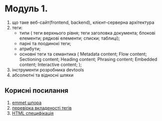 # Модуль 1.

1.  що таке веб-сайт(frontend, backend), клієнт-серверна архітектура
2.  теги:
    - типи ( теги верхнього рівня; теги заголовка документа; блокові елементи; рядкові елементи;
      списки; таблиці);
    - парні та поодинокі теги;
    - атрибути;
    - основні теги та семантика ( Metadata content; Flow content; Sectioning content; Heading
      content; Phrasing content; Embedded content; Interactive content; );
3.  інструменти розробника devtools
4.  абсолютні та відносні шляхи

## Корисні посилання

1. [emmet шпора](https://docs.emmet.io/cheat-sheet/)
2. [перевірка вкладеності тегів](https://caninclude.glitch.me/)
3. [HTML специфікація](https://html.spec.whatwg.org/)
